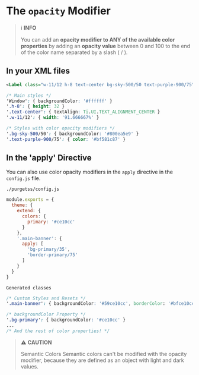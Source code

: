# The `opacity` Modifier

> ℹ️ **INFO**
>
> You can add an **opacity modifier to ANY of the available color properties** by adding an **opacity value** between 0 and 100 to the end of the color name separated by a slash ( / ).


## In your XML files

```xml
<Label class="w-11/12 h-8 text-center bg-sky-500/50 text-purple-900/75">My Button</Label>
```

```css
/* Main styles */
'Window': { backgroundColor: '#ffffff' }
'.h-8': { height: 32 }
'.text-center': { textAlign: Ti.UI.TEXT_ALIGNMENT_CENTER }
'.w-11/12': { width: '91.666667%' }

/* Styles with color opacity modifiers */
'.bg-sky-500/50': { backgroundColor: '#800ea5e9' }
'.text-purple-900/75': { color: '#bf581c87' }
```

## In the 'apply' Directive
You can also use color opacity modifiers in the `apply` directive in the `config.js` file.

`./purgetss/config.js`
```js
module.exports = {
  theme: {
    extend: {
      colors: {
        primary: '#ce10cc'
      }
    },
    '.main-banner': {
      apply: [
        'bg-primary/35',
        'border-primary/75'
      ]
    }
  }
}
```

`Generated classes`
```css
/* Custom Styles and Resets */
'.main-banner': { backgroundColor: '#59ce10cc', borderColor: '#bfce10cc' }

/* backgroundColor Property */
'.bg-primary': { backgroundColor: '#ce10cc' }
...
/* And the rest of color properties! */
```

> ⚠️ **CAUTION**
>
> Semantic Colors
> Semantic colors can't be modified with the opacity modifier, because they are defined as an object with light and dark values.

